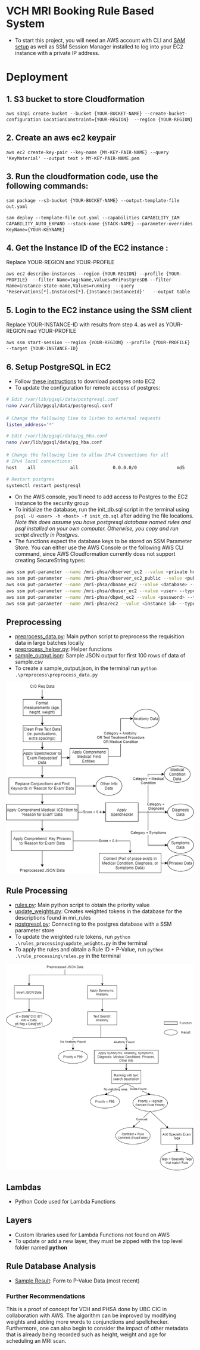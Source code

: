 # VCH MRI Booking Rule Based System
- To start this project, you will need an AWS account with CLI and [SAM setup](https://docs.aws.amazon.com/serverless-application-model/latest/developerguide/serverless-sam-cli-install.html) as well as SSM Session Manager installed to log into your EC2 instance with a private IP address.


# Deployment

## 1. S3 bucket to store Cloudformation

```
aws s3api create-bucket --bucket {YOUR-BUCKET-NAME} --create-bucket-configuration LocationConstraint={YOUR-REGION}  --region {YOUR-REGION}
```
## 2. Create an aws ec2 keypair

```
aws ec2 create-key-pair --key-name {MY-KEY-PAIR-NAME} --query 'KeyMaterial' --output text > MY-KEY-PAIR-NAME.pem 
``` 

## 3. Run the cloudformation code, use the following commands: 

```
sam package --s3-bucket {YOUR-BUCKET-NAME} --output-template-file out.yaml
```

```
sam deploy --template-file out.yaml --capabilities CAPABILITY_IAM CAPABILITY_AUTO_EXPAND --stack-name {STACK-NAME} --parameter-overrides KeyName={YOUR-KEYNAME} 
```
## 4. Get the Instance ID of the  EC2 instance :

Replace YOUR-REGION and YOUR-PROFILE

```
aws ec2 describe-instances --region {YOUR-REGION} --profile {YOUR-PROFILE}  --filter Name=tag:Name,Values=MriPostgresDB --filter Name=instance-state-name,Values=running  --query 'Reservations[*].Instances[*].{Instance:InstanceId}'   --output table 
```

## 5. Login to the EC2 instance using the SSM client 

Replace  YOUR-INSTANCE-ID with results from step 4. as well as YOUR-REGION nad YOUR-PROFILE

```
aws ssm start-session --region {YOUR-REGION} --profile {YOUR-PROFILE}  --target {YOUR-INSTANCE-ID} 
```

## 6. Setup PostgreSQL in EC2
- Follow [these instructions](https://installvirtual.com/install-postgresql-10-on-amazon-ec2/) to download postgres onto EC2
- To update the configuration for remote access of postgres: 
```bash
# Edit /var/lib/pgsql/data/postgresql.conf
nano /var/lib/pgsql/data/postgresql.conf

# Change the following line to listen to external requests
listen_address='*'
```
```bash
# Edit /var/lib/pgsql/data/pg_hba.conf
nano /var/lib/pgsql/data/pg_hba.conf

# Change the following line to allow IPv4 Connections for all 
# IPv4 local connections:
host    all             all             0.0.0.0/0               md5
```
```bash
# Restart postgres
systemctl restart postgresql
```
- On the AWS console, you'll need to add access to Postgres to the EC2 instance to the security group 
- To initialize the database, run the init_db.sql script in the terminal using `psql -U <user> -h <host> -f init_db.sql` after adding the file locations. _Note this does assume you have postgresql database named rules and psql installed on your own computer. Otherwise, you copy and run script directly in Postgres._
- The functions expect the database keys to be stored on SSM Parameter Store. You can either use the AWS Console or the following AWS CLI command, since AWS Cloudformation currently does not support creating SecureString types: 
```bash
aws ssm put-parameter --name /mri-phsa/dbserver_ec2 --value <private host> --type SecureString --overwrite
aws ssm put-parameter --name /mri-phsa/dbserver_ec2_public --value <public host> --type SecureString --overwrite 
aws ssm put-parameter --name /mri-phsa/dbname_ec2 --value <database> --type SecureString --overwrite
aws ssm put-parameter --name /mri-phsa/dbuser_ec2 --value <user> --type SecureString --overwrite
aws ssm put-parameter --name /mri-phsa/dbpwd_ec2 --value <password> --type SecureString --overwrite
aws ssm put-parameter --name /mri-phsa/ec2 --value <instance id> --type SecureString --overwrite
```

## Preprocessing
- [preprocess_data.py](/preprocess/preprocess_data.py): Main python script to preprocess the requisition data in large batches locally
- [preprocess_helper.py](/preprocess/preprocess_helper.py): Helper functions 
- [sample_output.json](sample_output.json): Sample JSON output for first 100 rows of data of sample.csv
- To create a sample_output.json, in the terminal run `python .\preprocess\preprocess_data.py`

![Preprocessing Decision Tree](/media/decisionTree_preprocess.png)

## Rule Processing 
- [rules.py](/rule_processing/rules.py): Main python script to obtain the priority value 
- [update_weights.py](/rule_processing/update_weights.py): Creates weighted tokens in the database for the descriptions found in mri_rules
- [postgresql.py](/rule_processing/postgresql.py): Connecting to the postgres database with a SSM parameter store
- To update the weighted rule tokens, run `python .\rules_processing\update_weights.py` in the terminal
- To apply the rules and obtain a Rule ID + P-Value, run `python .\rule_processing\rules.py` in the terminal

![Rule Decision Tree](/media/decisionTree_rules.png)

## Lambdas
- Python Code used for Lambda Functions 

## Layers 
- Custom libraries used for Lambda Functions not found on AWS 
- To update or add a new layer, they must be zipped with the top level folder named __python__

## Rule Database Analysis
- [Sample Result](/csv/mri_dataset_results_0828.xlsx): Form to P-Value Data (most recent)

### Further Recommendations 
This is a proof of concept for VCH and PHSA done by UBC CIC in collaboration with AWS. The algorithm can be improved by modifying weights and adding more words to conjunctions and spellchecker. Furthermore, one can also begin to consider the impact of other metadata that is already being recorded such as height, weight and age for scheduling an MRI scan. 
